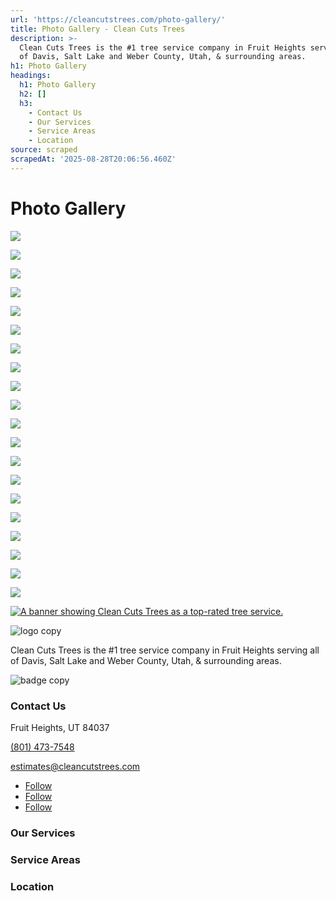 ```yaml
---
url: 'https://cleancutstrees.com/photo-gallery/'
title: Photo Gallery - Clean Cuts Trees
description: >-
  Clean Cuts Trees is the #1 tree service company in Fruit Heights serving all
  of Davis, Salt Lake and Weber County, Utah, & surrounding areas.
h1: Photo Gallery
headings:
  h1: Photo Gallery
  h2: []
  h3:
    - Contact Us
    - Our Services
    - Service Areas
    - Location
source: scraped
scrapedAt: '2025-08-28T20:06:56.460Z'
---
```

# Photo Gallery

[![](./assets/49c64b80b755991cd9d6b21f7778cb0d19d47078.jpg)](https://cleancutstrees.com/wp-content/uploads/675.jpg "675")

[![](./assets/ca918983e0515be150f9cf13b91a7e303e2eaa35.jpg)](https://cleancutstrees.com/wp-content/uploads/676.jpg "676")

[![](https://cleancutstrees.com/wp-content/uploads/677-400x284.jpg)](https://cleancutstrees.com/wp-content/uploads/677.jpg "677")

[![](https://cleancutstrees.com/wp-content/uploads/678-400x284.jpg)](https://cleancutstrees.com/wp-content/uploads/678.jpg "678")

[![](./assets/ca052a041cbe80ab5352945eff3586f457009c6b.jpg)](https://cleancutstrees.com/wp-content/uploads/984-1.jpg "984")

[![](./assets/7180d33567c6071f5c9c6762337cb04079de820e.jpg)](https://cleancutstrees.com/wp-content/uploads/985-1.jpg "985")

[![](./assets/4114cb4028bbfc336538183363901d093566db91.jpg)](https://cleancutstrees.com/wp-content/uploads/986.jpg "986")

[![](./assets/77810ed39db689c5120a88bce0fd8993aa36004e.jpg)](https://cleancutstrees.com/wp-content/uploads/42459282_2252773114765129_1474451217470980096_n-1.jpg "42459282_2252773114765129_1474451217470980096_n")

[![](https://cleancutstrees.com/wp-content/uploads/48378311_2415749735134132_3352690035768950784_o-400x284.jpg)](https://cleancutstrees.com/wp-content/uploads/48378311_2415749735134132_3352690035768950784_o.jpg "48378311_2415749735134132_3352690035768950784_o")

[![](./assets/99d38a2bcd7869f7b569f2dde0a720c564f25765.jpg)](https://cleancutstrees.com/wp-content/uploads/69205057_2994239397285160_9086732664559370240_o.jpg "69205057_2994239397285160_9086732664559370240_o")

[![](https://cleancutstrees.com/wp-content/uploads/115254506_4093103014065454_3490691944237121999_n-400x284.jpg)](https://cleancutstrees.com/wp-content/uploads/115254506_4093103014065454_3490691944237121999_n.jpg "115254506_4093103014065454_3490691944237121999_n")

[![](./assets/0a45d9b1dd26287a7572d619d5ab78f47426bad1.jpg)](https://cleancutstrees.com/wp-content/uploads/117234206_4200275813348173_2184882193237300745_o-1.jpg "117234206_4200275813348173_2184882193237300745_o")

[![](https://cleancutstrees.com/wp-content/uploads/176840158_5389508761091533_4628962348562391359_n-400x284.jpg)](https://cleancutstrees.com/wp-content/uploads/176840158_5389508761091533_4628962348562391359_n.jpg "176840158_5389508761091533_4628962348562391359_n")

[![](./assets/5870e582ae51137af184e040b7dca9373005ba34.jpg)](https://cleancutstrees.com/wp-content/uploads/177010014_5384854068223669_827863796137374233_n-1.jpg "177010014_5384854068223669_827863796137374233_n")

[![](./assets/887af861b1fc8ef0a3bea47cb356c6225a47d281.jpg)](https://cleancutstrees.com/wp-content/uploads/Gallery-1.jpg "Gallery-1")

[![](./assets/925fe62812e4241859d405e4a72b492c34d7b8b0.jpg)](https://cleancutstrees.com/wp-content/uploads/Gallery-2-1.jpg "Gallery-2")

[![](./assets/90a72a227ad891035b642ec45be5e268ec58682c.jpg)](https://cleancutstrees.com/wp-content/uploads/Gallery-3-1.jpg "Gallery-3")

[![](./assets/0b2af6bc5f0a775628661aa6a3c587b5216ed4da.jpeg)](https://cleancutstrees.com/wp-content/uploads/image0-2.jpeg "image0-2")

[![](./assets/d5b43017ccc5ee6b1b4168a5af31fbfadbf4e04e.jpeg)](https://cleancutstrees.com/wp-content/uploads/image1-1.jpeg "image1-1")

[![](./assets/2598b45c1fe7319cd28205ac79f0bd95a39642e7.jpeg)](https://cleancutstrees.com/wp-content/uploads/Knuckle-Boom-Grapple-Truck-1.jpeg "Knuckle-Boom-Grapple-Truck")

[![A banner showing Clean Cuts Trees as a top-rated tree service.](./assets/ba2c5e6b8bc17b18d069e572c00c8d10388ea139.png "arguably-the-best-banner-4")](https://cleancutstrees.com/contact-us/)

![logo copy](./assets/90a16e2ce5a7f00fb2e4f2b204af48a34ef55eab.png "logo copy")

Clean Cuts Trees is the #1 tree service company in Fruit Heights serving all of Davis, Salt Lake and Weber County, Utah, & surrounding areas.

![badge copy](./assets/f718afde080bd8d3dd3880e1e259267f39699dcb.png "badge copy")

### Contact Us

Fruit Heights, UT 84037

[(801) 473-7548](tel:+18014737548)

[estimates@cleancutstrees.com](mailto:estimates@cleancutstrees.com)

-   [Follow](https://www.facebook.com/CleanCutsTrees/ "Follow on Facebook")
-   [Follow](https://www.youtube.com/channel/UCSMH2M8_eCp3TM7lxs7HC1w/videos "Follow on Youtube")
-   [Follow](https://www.instagram.com/clean_cuts_trees/ "Follow on Instagram")

### Our Services

### Service Areas

### Location
